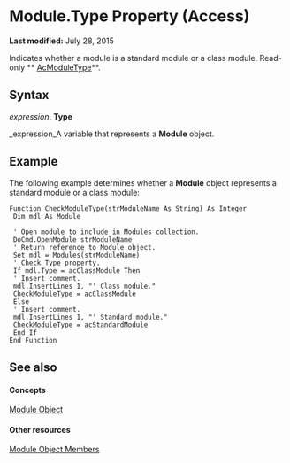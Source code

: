 
# Module.Type Property (Access)

 **Last modified:** July 28, 2015

Indicates whether a module is a standard module or a class module. Read-only  ** [AcModuleType](88c660e0-fd85-723c-a54f-dc982a5a6518.md)**.

## Syntax

 _expression_. **Type**

 _expression_A variable that represents a  **Module** object.


## Example

The following example determines whether a  **Module** object represents a standard module or a class module:


```
Function CheckModuleType(strModuleName As String) As Integer 
 Dim mdl As Module 
 
 ' Open module to include in Modules collection. 
 DoCmd.OpenModule strModuleName 
 ' Return reference to Module object. 
 Set mdl = Modules(strModuleName) 
 ' Check Type property. 
 If mdl.Type = acClassModule Then 
 ' Insert comment. 
 mdl.InsertLines 1, "' Class module." 
 CheckModuleType = acClassModule 
 Else 
 ' Insert comment. 
 mdl.InsertLines 1, "' Standard module." 
 CheckModuleType = acStandardModule 
 End If 
End Function
```


## See also


#### Concepts


 [Module Object](e04272fa-9c29-2567-bd15-1cea38906894.md)
#### Other resources


 [Module Object Members](c2e71012-645e-b818-1247-9775f221619e.md)
